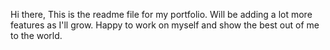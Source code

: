 Hi there,
This is the readme file for my portfolio.
Will be adding a lot more features as I'll grow.
Happy to work on myself and show the best out of me to the world.
